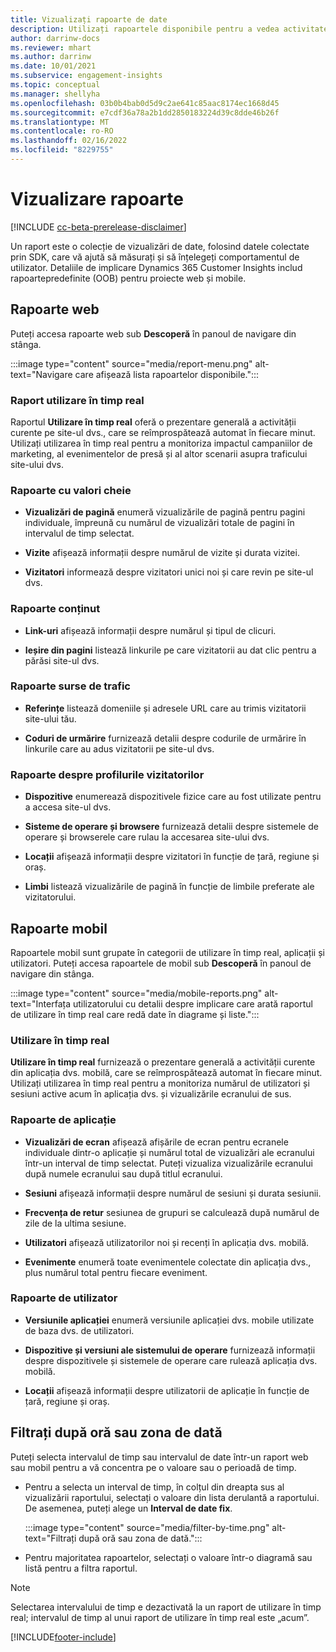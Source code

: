 ```yaml
---
title: Vizualizați rapoarte de date
description: Utilizați rapoartele disponibile pentru a vedea activitatea în timp real pe site-ul dvs.
author: darrinw-docs
ms.reviewer: mhart
ms.author: darrinw
ms.date: 10/01/2021
ms.subservice: engagement-insights
ms.topic: conceptual
ms.manager: shellyha
ms.openlocfilehash: 03b0b4bab0d5d9c2ae641c85aac8174ec1668d45
ms.sourcegitcommit: e7cdf36a78a2b1dd2850183224d39c8dde46b26f
ms.translationtype: MT
ms.contentlocale: ro-RO
ms.lasthandoff: 02/16/2022
ms.locfileid: "8229755"
---
```

# <a name="view-reports"></a>Vizualizare rapoarte

[!INCLUDE [cc-beta-prerelease-disclaimer](includes/cc-beta-prerelease-disclaimer.md)]

Un raport este o colecție de vizualizări de date, folosind datele colectate prin SDK, care vă ajută să măsurați și să înțelegeți comportamentul de utilizator. Detaliile de implicare Dynamics 365 Customer Insights includ rapoartepredefinite (OOB) pentru proiecte web și mobile.  

## <a name="web-reports"></a>Rapoarte web

Puteți accesa rapoarte web sub **Descoperă** în panoul de navigare din stânga.

:::image type="content" source="media/report-menu.png" alt-text="Navigare care afișează lista rapoartelor disponibile.":::

### <a name="real-time-usage-report"></a>Raport utilizare în timp real

Raportul **Utilizare în timp real** oferă o prezentare generală a activității curente pe site-ul dvs., care se reîmprospătează automat în fiecare minut. Utilizați utilizarea în timp real pentru a monitoriza impactul campaniilor de marketing, al evenimentelor de presă și al altor scenarii asupra traficului site-ului dvs.

### <a name="key-metrics-reports"></a>Rapoarte cu valori cheie

- **Vizualizări de pagină** enumeră vizualizările de pagină pentru pagini individuale, împreună cu numărul de vizualizări totale de pagini în intervalul de timp selectat.

- **Vizite** afișează informații despre numărul de vizite și durata vizitei.

- **Vizitatori** informează despre vizitatori unici noi și care revin pe site-ul dvs.

### <a name="content-reports"></a>Rapoarte conținut

- **Link-uri** afișează informații despre numărul și tipul de clicuri.

- **Ieșire din pagini** listează linkurile pe care vizitatorii au dat clic pentru a părăsi site-ul dvs.

### <a name="traffic-sources-reports"></a>Rapoarte surse de trafic

- **Referințe** listează domeniile și adresele URL care au trimis vizitatorii site-ului tău.

- **Coduri de urmărire** furnizează detalii despre codurile de urmărire în linkurile care au adus vizitatorii pe site-ul dvs.

### <a name="visitor-profiles-reports"></a>Rapoarte despre profilurile vizitatorilor

- **Dispozitive** enumerează dispozitivele fizice care au fost utilizate pentru a accesa site-ul dvs.

- **Sisteme de operare și browsere** furnizează detalii despre sistemele de operare și browserele care rulau la accesarea site-ului dvs.

- **Locații** afișează informații despre vizitatori în funcție de țară, regiune și oraș.

- **Limbi** listează vizualizările de pagină în funcție de limbile preferate ale vizitatorului.

## <a name="mobile-reports"></a>Rapoarte mobil

Rapoartele mobil sunt grupate în categorii de utilizare în timp real, aplicații și utilizatori. Puteți accesa rapoartele de mobil sub **Descoperă** în panoul de navigare din stânga.   

:::image type="content" source="media/mobile-reports.png" alt-text="Interfața utilizatorului cu detalii despre implicare care arată raportul de utilizare în timp real care redă date în diagrame și liste.":::   

### <a name="real-time-usage"></a>Utilizare în timp real

**Utilizare în timp real** furnizează o prezentare generală a activității curente din aplicația dvs. mobilă, care se reîmprospătează automat în fiecare minut. Utilizați utilizarea în timp real pentru a monitoriza numărul de utilizatori și sesiuni active acum în aplicația dvs. și vizualizările ecranului de sus.

### <a name="app-reports"></a>Rapoarte de aplicație

- **Vizualizări de ecran** afișează afișările de ecran pentru ecranele individuale dintr-o aplicație și numărul total de vizualizări ale ecranului într-un interval de timp selectat. Puteți vizualiza vizualizările ecranului după numele ecranului sau după titlul ecranului.

- **Sesiuni** afișează informații despre numărul de sesiuni și durata sesiunii.

- **Frecvența de retur** sesiunea de grupuri se calculează după numărul de zile de la ultima sesiune.

- **Utilizatori** afișează utilizatorilor noi și recenți în aplicația dvs. mobilă.

- **Evenimente** enumeră toate evenimentele colectate din aplicația dvs., plus numărul total pentru fiecare eveniment.

### <a name="user-reports"></a>Rapoarte de utilizator

- **Versiunile aplicației** enumeră versiunile aplicației dvs. mobile utilizate de baza dvs. de utilizatori.

- **Dispozitive și versiuni ale sistemului de operare** furnizează informații despre dispozitivele și sistemele de operare care rulează aplicația dvs. mobilă.

- **Locații** afișează informații despre utilizatorii de aplicație în funcție de țară, regiune și oraș.

## <a name="filter-by-time-or-date-range"></a>Filtrați după oră sau zona de dată

Puteți selecta intervalul de timp sau intervalul de date într-un raport web sau mobil pentru a vă concentra pe o valoare sau o perioadă de timp. 

- Pentru a selecta un interval de timp, în colțul din dreapta sus al vizualizării raportului, selectați o valoare din lista derulantă a raportului. De asemenea, puteți alege un **Interval de date fix**. 

  :::image type="content" source="media/filter-by-time.png" alt-text="Filtrați după oră sau zona de dată.":::   

- Pentru majoritatea rapoartelor, selectați o valoare într-o diagramă sau listă pentru a filtra raportul.

> [!NOTE]
> Selectarea intervalului de timp e dezactivată la un raport de utilizare în timp real; intervalul de timp al unui raport de utilizare în timp real este „acum”.


[!INCLUDE[footer-include](../includes/footer-banner.md)]

